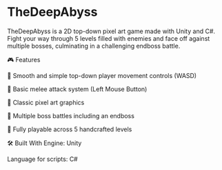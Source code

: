 # TheDeepAbyss
TheDeepAbyss is a 2D top-down pixel art game made with Unity and C#. Fight your way through 5 levels filled with enemies and face off against multiple bosses, culminating in a challenging endboss battle.



🎮 Features

🔹 Smooth and simple top-down player movement controls (WASD)

🔹 Basic melee attack system (Left Mouse Button)

🔹 Classic pixel art graphics

🔹 Multiple boss battles including an endboss

🔹 Fully playable across 5 handcrafted levels


🛠️ Built With
Engine: Unity

Language for scripts: C#
